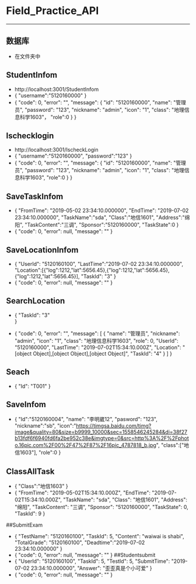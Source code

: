 # Field_Practice_API
---
## 数据库
+ 在文件夹中
## StudentInfom
+ http://localhost:3001/StudentInfom
+ {
	"username":"5120160000"
}
+ {
    "code": 0,
    "error": "",
    "message": {
        "id": "5120160000",
        "name": "管理员",
        "password": "123",
        "nickname": "admin",
        "icon": "1",
        "class": "地理信息科学1603"，
        "role":0
    }
}
## Ischecklogin
+ http://localhost:3001/IscheckLogin
+ {
	"username":"5120160000",
	"password":"123"
}
+ {
    "code": 0,
    "error": "",
    "message": {
        "id": "5120160000",
        "name": "管理员",
        "password": "123",
        "nickname": "admin",
        "icon": "1",
        "class": "地理信息科学1603",
        "role":0
    }
}

## SaveTaskInfom
+ {
	"FromTime": "2019-05-02 23:34:10.000000",
	"EndTime": "2019-07-02 23:34:10.000000",
	"TaskName":"sda",
	"Class":"地信1601",
	"Address":"绵阳",
	"TaskContent":"三调",
	"Sponsor":"5120160000",
	"TaskState":0
}
+ {
    "code": 0,
    "error": null,
    "message": ""
}
## SaveLocationInfom
+ 
	{
	"UserId": "5120160100",
	"LastTime":"2019-07-02 23:34:10.000000",
    "Location":[{"log":1212,"lat":5656.45},{"log":1212,"lat":5656.45},{"log":1212,"lat":5656.45}],
    "TaskId": "3"
}
+ {
    "code": 0,
    "error": null,
    "message": ""
}
## SearchLocation
+ {
	"TaskId": "3"	
}

+ {
    "code": 0,
    "error": "",
    "message": [
        {
            "name": "管理员",
            "nickname": "admin",
            "icon": "1",
            "class": "地理信息科学1603",
            "role": 0,
            "UserId": "5120160000",
            "LastTime": "2019-07-02T15:34:10.000Z",
            "Location": "[object Object],[object Object],[object Object]",
            "TaskId": "4"
        }
    ]
}
## Seach
+ {
	"Id": "T001"
}



## SaveInfom
+ {
	 "Id":"5120160004",
	"name": "李明崴12",
	"pasword": "123",
	"nickname":"sb",
	"icon":"https://timgsa.baidu.com/timg?image&quality=80&size=b9999_10000&sec=1558546245284&di=38f27b13fdf6f6940fd6fa2be952c38e&imgtype=0&src=http%3A%2F%2Fphoto.16pic.com%2F00%2F47%2F87%2F16pic_4787818_b.jpg",
	"class":["地信1603"],
	"role":0
}


## ClassAllTask
+ {
    "Class":"地信1603"
}
+ {
    "FromTime": "2019-05-02T15:34:10.000Z",
            "EndTime": "2019-07-02T15:34:10.000Z",
            "TaskName": "sda",
            "Class": "地信1601",
            "Address": "绵阳",
            "TaskContent": "三调",
            "Sponsor": "5120160000",
            "TaskState": 0,
            "TaskId": 9
}

##SubmitExam
+ {
    "TestName": "5120160100",
    "TaskId": 5,
    "Content": "waiwai is shabi",
    "TotalGrade": "5120160100",
    "Deadtime":"2019-07-02 23:34:10.000000"
}
+ {
    "code": 0,
    "error": null,
    "message": ""
}
##Studentsubmit
+ {
    "UserId": "5120160100",
    "TaskId": 5,
    "TestId": 5,
    "SubmitTime": "2019-07-02 23:34:10.000000",
    "Answer": "歪歪真是个小可爱"
}
+ {
    "code": 0,
    "error": null,
    "message": ""
}
